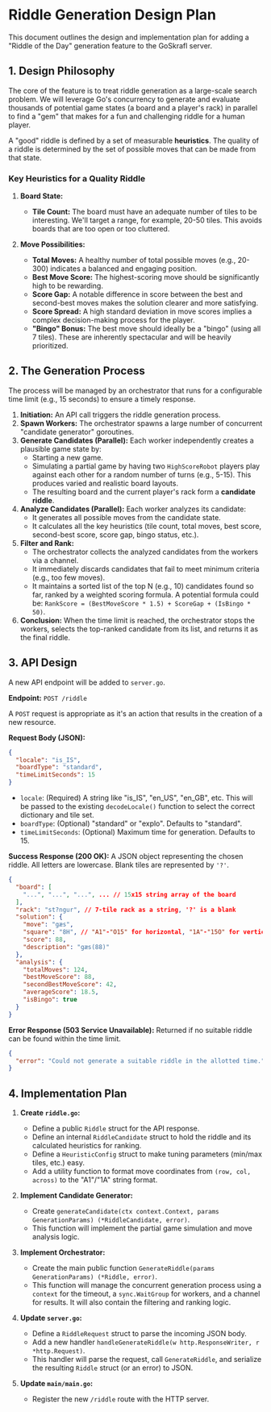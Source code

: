 # Riddle Generation Design Plan

This document outlines the design and implementation plan for adding a "Riddle of the Day" generation feature to the GoSkrafl server.

## 1. Design Philosophy

The core of the feature is to treat riddle generation as a large-scale search problem. We will leverage Go's concurrency to generate and evaluate thousands of potential game states (a board and a player's rack) in parallel to find a "gem" that makes for a fun and challenging riddle for a human player.

A "good" riddle is defined by a set of measurable **heuristics**. The quality of a riddle is determined by the set of possible moves that can be made from that state.

### Key Heuristics for a Quality Riddle

1.  **Board State:**
    *   **Tile Count:** The board must have an adequate number of tiles to be interesting. We'll target a range, for example, 20-50 tiles. This avoids boards that are too open or too cluttered.

2.  **Move Possibilities:**
    *   **Total Moves:** A healthy number of total possible moves (e.g., 20-300) indicates a balanced and engaging position.
    *   **Best Move Score:** The highest-scoring move should be significantly high to be rewarding.
    *   **Score Gap:** A notable difference in score between the best and second-best moves makes the solution clearer and more satisfying.
    *   **Score Spread:** A high standard deviation in move scores implies a complex decision-making process for the player.
    *   **"Bingo" Bonus:** The best move should ideally be a "bingo" (using all 7 tiles). These are inherently spectacular and will be heavily prioritized.

## 2. The Generation Process

The process will be managed by an orchestrator that runs for a configurable time limit (e.g., 15 seconds) to ensure a timely response.

1.  **Initiation:** An API call triggers the riddle generation process.
2.  **Spawn Workers:** The orchestrator spawns a large number of concurrent "candidate generator" goroutines.
3.  **Generate Candidates (Parallel):** Each worker independently creates a plausible game state by:
    *   Starting a new game.
    *   Simulating a partial game by having two `HighScoreRobot` players play against each other for a random number of turns (e.g., 5-15). This produces varied and realistic board layouts.
    *   The resulting board and the current player's rack form a **candidate riddle**.
4.  **Analyze Candidates (Parallel):** Each worker analyzes its candidate:
    *   It generates all possible moves from the candidate state.
    *   It calculates all the key heuristics (tile count, total moves, best score, second-best score, score gap, bingo status, etc.).
5.  **Filter and Rank:**
    *   The orchestrator collects the analyzed candidates from the workers via a channel.
    *   It immediately discards candidates that fail to meet minimum criteria (e.g., too few moves).
    *   It maintains a sorted list of the top N (e.g., 10) candidates found so far, ranked by a weighted scoring formula. A potential formula could be: `RankScore = (BestMoveScore * 1.5) + ScoreGap + (IsBingo * 50)`.
6.  **Conclusion:** When the time limit is reached, the orchestrator stops the workers, selects the top-ranked candidate from its list, and returns it as the final riddle.

## 3. API Design

A new API endpoint will be added to `server.go`.

**Endpoint:** `POST /riddle`

A `POST` request is appropriate as it's an action that results in the creation of a new resource.

**Request Body (JSON):**
```json
{
  "locale": "is_IS",
  "boardType": "standard",
  "timeLimitSeconds": 15
}
```
*   `locale`: (Required) A string like "is_IS", "en_US", "en_GB", etc. This will be passed to the existing `decodeLocale()` function to select the correct dictionary and tile set.
*   `boardType`: (Optional) "standard" or "explo". Defaults to "standard".
*   `timeLimitSeconds`: (Optional) Maximum time for generation. Defaults to 15.

**Success Response (200 OK):**
A JSON object representing the chosen riddle. All letters are lowercase. Blank tiles are represented by `'?'`.
```json
{
  "board": [
    "...", "...", "...", ... // 15x15 string array of the board
  ],
  "rack": "st?ngur", // 7-tile rack as a string, '?' is a blank
  "solution": {
    "move": "gæs",
    "square": "8H", // "A1"-"O15" for horizontal, "1A"-"15O" for vertical
    "score": 88,
    "description": "gæs(88)"
  },
  "analysis": {
    "totalMoves": 124,
    "bestMoveScore": 88,
    "secondBestMoveScore": 42,
    "averageScore": 18.5,
    "isBingo": true
  }
}
```

**Error Response (503 Service Unavailable):**
Returned if no suitable riddle can be found within the time limit.
```json
{
  "error": "Could not generate a suitable riddle in the allotted time."
}
```

## 4. Implementation Plan

1.  **Create `riddle.go`:**
    *   Define a public `Riddle` struct for the API response.
    *   Define an internal `RiddleCandidate` struct to hold the riddle and its calculated heuristics for ranking.
    *   Define a `HeuristicConfig` struct to make tuning parameters (min/max tiles, etc.) easy.
    *   Add a utility function to format move coordinates from `(row, col, across)` to the "A1"/"1A" string format.

2.  **Implement Candidate Generator:**
    *   Create `generateCandidate(ctx context.Context, params GenerationParams) (*RiddleCandidate, error)`.
    *   This function will implement the partial game simulation and move analysis logic.

3.  **Implement Orchestrator:**
    *   Create the main public function `GenerateRiddle(params GenerationParams) (*Riddle, error)`.
    *   This function will manage the concurrent generation process using a `context` for the timeout, a `sync.WaitGroup` for workers, and a channel for results. It will also contain the filtering and ranking logic.

4.  **Update `server.go`:**
    *   Define a `RiddleRequest` struct to parse the incoming JSON body.
    *   Add a new handler `handleGenerateRiddle(w http.ResponseWriter, r *http.Request)`.
    *   This handler will parse the request, call `GenerateRiddle`, and serialize the resulting `Riddle` struct (or an error) to JSON.

5.  **Update `main/main.go`:**
    *   Register the new `/riddle` route with the HTTP server.
